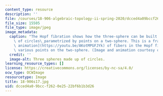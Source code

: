 ```yaml
---
content_type: resource
description: ''
file: /courses/18-906-algebraic-topology-ii-spring-2020/dcced4a09bccf2620e2522bf6b1b3d26_18-906s17.jpg
file_size: 15505
file_type: image/jpeg
image_metadata:
  caption: "The Hopf fibration shows how the three-sphere can be built by a collection\
    \ of circles\_parametrized by points on a two-sphere. This is a frame from [an\
    \ animation](https://youtu.be/AKotMPGFJYk) of fibers in the Hopf fibration over\
    \ various points on the two-sphere. (Image and animation courtesy of [Niles Johnson](https://nilesjohnson.net/hopf.html).)"
  credit: ''
  image-alt: Three spheres made up of circles.
learning_resource_types: []
license: https://creativecommons.org/licenses/by-nc-sa/4.0/
ocw_type: OCWImage
resourcetype: Image
title: 18-906s17.jpg
uid: dcced4a0-9bcc-f262-0e25-22bf6b1b3d26
---
```

